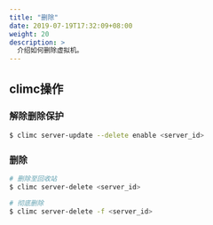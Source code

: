 ```yaml
---
title: "删除"
date: 2019-07-19T17:32:09+08:00
weight: 20
description: >
  介绍如何删除虚拟机。
---
```


## climc操作

### 解除删除保护

```bash
$ climc server-update --delete enable <server_id>
```

### 删除

```bash
# 删除至回收站
$ climc server-delete <server_id>

# 彻底删除
$ climc server-delete -f <server_id>
```
